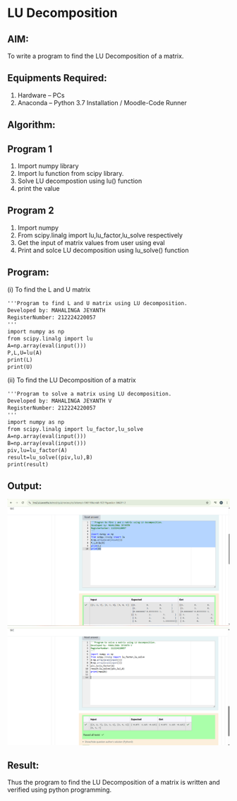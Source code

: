 # LU Decomposition 

## AIM:
To write a program to find the LU Decomposition of a matrix.

## Equipments Required:
1. Hardware – PCs
2. Anaconda – Python 3.7 Installation / Moodle-Code Runner

## Algorithm:
## Program 1
1. Import numpy library
2. Import lu function from scipy library.
3. Solve LU decompostion using lu() function
4. print the value

## Program 2
1. Import numpy
2. From scipy.linalg import lu,lu_factor,lu_solve respectively
3. Get the input of matrix values from user using eval
4. Print and solce LU decomposition using lu_solve() function

## Program:
(i) To find the L and U matrix
```
'''Program to find L and U matrix using LU decomposition.
Developed by: MAHALINGA JEYANTH
RegisterNumber: 212224220057
'''
import numpy as np
from scipy.linalg import lu
A=np.array(eval(input()))
P,L,U=lu(A)
print(L)
print(U)
```
(ii) To find the LU Decomposition of a matrix
```
'''Program to solve a matrix using LU decomposition.
Developed by: MAHALINGA JEYANTH V
RegisterNumber: 212224220057
'''
import numpy as np
from scipy.linalg import lu_factor,lu_solve
A=np.array(eval(input()))
B=np.array(eval(input()))
piv,lu=lu_factor(A)
result=lu_solve((piv,lu),B)
print(result)
```

## Output:
![alt text](<Screenshot 2025-04-10 220825.png>)
![alt text](<Screenshot 2025-04-10 220843.png>)

## Result:
Thus the program to find the LU Decomposition of a matrix is written and verified using python programming.

